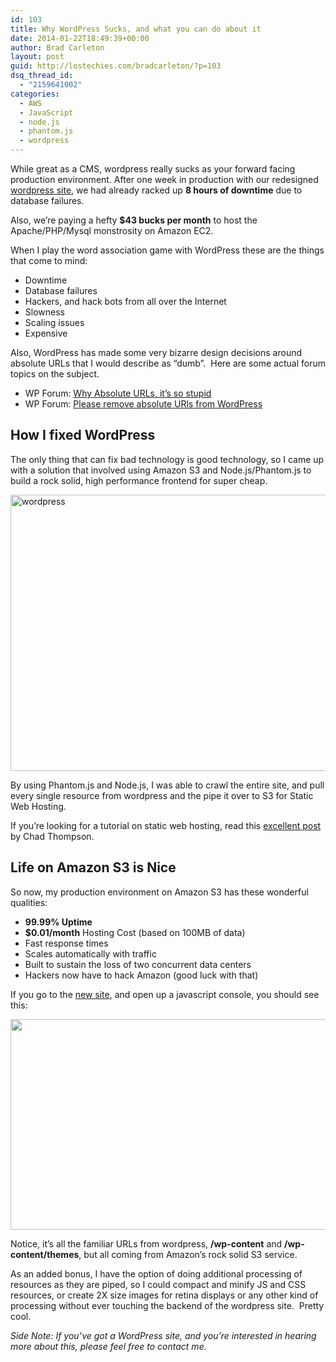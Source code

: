 ```yaml
---
id: 103
title: Why WordPress Sucks, and what you can do about it
date: 2014-01-22T18:49:39+00:00
author: Brad Carleton
layout: post
guid: http://lostechies.com/bradcarleton/?p=103
dsq_thread_id:
  - "2159641002"
categories:
  - AWS
  - JavaScript
  - node.js
  - phantom.js
  - wordpress
---
```

While great as a CMS, wordpress really sucks as your forward facing production environment. After one week in production with our redesigned <a title="TechPines" href="http://techpines.com" target="_blank">wordpress site</a>, we had already racked up **8 hours of downtime** due to database failures.

Also, we&#8217;re paying a hefty **$43 bucks per month** to host the Apache/PHP/Mysql monstrosity on Amazon EC2.

When I play the word association game with WordPress these are the things that come to mind:

  * Downtime
  * Database failures
  * Hackers, and hack bots from all over the Internet
  * Slowness
  * Scaling issues
  * Expensive

Also, WordPress has made some very bizarre design decisions around absolute URLs that I would describe as &#8220;dumb&#8221;.  Here are some actual forum topics on the subject.

  * WP Forum: <a href="http://wordpress.org/support/topic/uploaded-images-why-absolute-urls-its-so-stupid" target="_blank">Why Absolute URLs, it&#8217;s so stupid</a>
  * WP Forum: <a href="http://wordpress.org/support/topic/please-remove-absolute-urls-from-wp" target="_blank">Please remove absolute URls from WordPress</a>

## How I fixed WordPress

The only thing that can fix bad technology is good technology, so I came up with a solution that involved using Amazon S3 and Node.js/Phantom.js to build a rock solid, high performance frontend for super cheap.

[<img class="alignnone size-full wp-image-105" title="wordpress" src="http://clayvessel.org/clayvessel/wp-content/uploads/2014/01/wordpress.png" alt="wordpress" width="598" height="442" srcset="http://clayvessel.org/clayvessel/wp-content/uploads/2014/01/wordpress.png 598w, http://clayvessel.org/clayvessel/wp-content/uploads/2014/01/wordpress-300x222.png 300w" sizes="(max-width: 598px) 100vw, 598px" />](http://clayvessel.org/clayvessel/wp-content/uploads/2014/01/wordpress.png)

By using Phantom.js and Node.js, I was able to crawl the entire site, and pull every single resource from wordpress and the pipe it over to S3 for Static Web Hosting.

If you&#8217;re looking for a tutorial on static web hosting, read this [excellent post](http://chadthompson.me/2013/05/06/static-web-hosting-with-amazon-s3/) by Chad Thompson.

## Life on Amazon S3 is Nice

So now, my production environment on Amazon S3 has these wonderful qualities:

  * **99.99% Uptime**
  * **$0.01/month** Hosting Cost (based on 100MB of data)
  * Fast response times
  * Scales automatically with traffic
  * Built to sustain the loss of two concurrent data centers
  * Hackers now have to hack Amazon (good luck with that)

If you go to the <a title="TechPines" href="http://techpines.com" target="_blank">new site</a>, and open up a javascript console, you should see this:

[<img class="alignnone size-full wp-image-110" title="techpines-console-with-marks" src="http://clayvessel.org/clayvessel/wp-content/uploads/2014/01/techpines-console-with-marks.png" alt="" width="598" height="337" srcset="http://clayvessel.org/clayvessel/wp-content/uploads/2014/01/techpines-console-with-marks.png 598w, http://clayvessel.org/clayvessel/wp-content/uploads/2014/01/techpines-console-with-marks-300x169.png 300w" sizes="(max-width: 598px) 100vw, 598px" />](http://clayvessel.org/clayvessel/wp-content/uploads/2014/01/techpines-console-with-marks.png)

Notice, it&#8217;s all the familiar URLs from wordpress, **/wp-content** and **/wp-content/themes**, but all coming from Amazon&#8217;s rock solid S3 service.

As an added bonus, I have the option of doing additional processing of resources as they are piped, so I could compact and minify JS and CSS resources, or create 2X size images for retina displays or any other kind of processing without ever touching the backend of the wordpress site.  Pretty cool.

_Side Note: If you&#8217;ve got a WordPress site, and you&#8217;re interested in hearing more about this, please feel free to contact me._